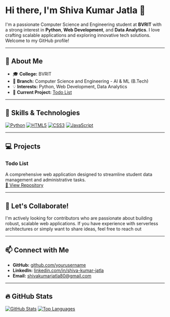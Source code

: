 # Hi there, I'm Shiva Kumar Jatla 👋

I'm a passionate Computer Science and Engineering student at **BVRIT** with a strong interest in **Python**, **Web Development**, and **Data Analytics**. I love crafting scalable applications and exploring innovative tech solutions. Welcome to my GitHub profile!

---

## 💼 About Me

- 🎓 **College:** BVRIT  
- 🏫 **Branch:** Computer Science and Engineering - AI & ML (B.Tech)  
- 💡 **Interests:** Python, Web Development, Data Analytics  
- 🚀 **Current Project:** [Todo List](https://github.com/SHIVAKUMARJATLA/Todo-List)  

---

## 🚀 Skills & Technologies

<!-- Skills with badges for visual appeal -->
[![Python](https://img.shields.io/badge/Python-%2314354C.svg?&style=for-the-badge&logo=python&logoColor=white)](https://www.python.org)
[![HTML5](https://img.shields.io/badge/HTML5-E34F26.svg?&style=for-the-badge&logo=html5&logoColor=white)](https://developer.mozilla.org/en-US/docs/Web/HTML)
[![CSS3](https://img.shields.io/badge/CSS3-1572B6.svg?&style=for-the-badge&logo=css3&logoColor=white)](https://developer.mozilla.org/en-US/docs/Web/CSS)
[![JavaScript](https://img.shields.io/badge/JavaScript-F7DF1E.svg?&style=for-the-badge&logo=javascript&logoColor=black)](https://developer.mozilla.org/en-US/docs/Web/JavaScript)

---

## 💻 Projects

### Todo List
A comprehensive web application designed to streamline student data management and administrative tasks.  
[🔗 View Repository](https://github.com/yourusername/student-management-system) 


---

## 🤝 Let's Collaborate!

I'm actively looking for contributors who are passionate about building robust, scalable web applications. If you have experience with serverless architectures or simply want to share ideas, feel free to reach out 

---

## 📫 Connect with Me

- **GitHub:** [github.com/yourusername](https://github.com/SHIVAKUMARJATLA)
- **LinkedIn:** [linkedin.com/in/shiva-kumar-jatla](https://www.linkedin.com/in/shiva-kumar-jatla-5b2389320/)
- **Email:** shivakumarjatla80@gmail.com
---

## 🔥 GitHub Stats

[![GitHub Stats](https://github-readme-stats.vercel.app/api?username=yourusername&show_icons=true)](https://github.com/yourusername)
[![Top Languages](https://github-readme-stats.vercel.app/api/top-langs/?username=yourusername&layout=compact)](https://github.com/yourusername)
